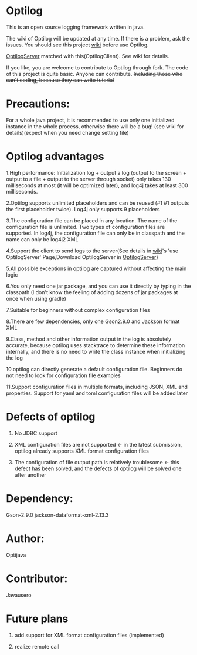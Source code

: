 # Optilog
This is an open source logging framework written in java.

The wiki of Optilog will be updated at any time. If there is a problem, ask the issues. You should see this project [wiki](https://github.com/OptiJava/Optilog-Client/wiki) before use Optilog.

[OptilogServer](github.com/OptiJava/Optilog-Server) matched with this(OptilogClient). See wiki for details.

If you like, you are welcome to contribute to Optilog through fork. The code of this project is quite basic. Anyone can contribute. ~~Including those who can't coding, because they can write tutorial~~

# Precautions:
For a whole java project, it is recommended to use only one initialized instance in the whole process, otherwise there will be a bug! (see wiki for details)(expect when you need change setting file)

# Optilog advantages
1.High performance: Initialization log + output a log (output to the screen + output to a file + output to the server through socket) only takes 130 milliseconds at most (it will be optimized later), and log4j takes at least 300 milliseconds.

2.Optilog supports unlimited placeholders and can be reused (#1 #1 outputs the first placeholder twice). Log4j only supports 9 placeholders

3.The configuration file can be placed in any location. The name of the configuration file is unlimited. Two types of configuration files are supported. In log4j, the configuration file can only be in classpath and the name can only be log4j2 XML

4.Support the client to send logs to the server(See details in [wiki](github.com/OptiJava/Optilog-Client/wiki)'s 'use OptilogServer' Page,Download OptilogServer in [OptilogServer](github.com/OptiJava/Optilog-Server))

5.All possible exceptions in optilog are captured without affecting the main logic

6.You only need one jar package, and you can use it directly by typing in the classpath (I don't know the feeling of adding dozens of jar packages at once when using gradle)

7.Suitable for beginners without complex configuration files

8.There are few dependencies, only one Gson2.9.0 and Jackson format XML

9.Class, method and other information output in the log is absolutely accurate, because optilog uses stacktrace to determine these information internally, and there is no need to write the class instance when initializing the log

10.optilog can directly generate a default configuration file. Beginners do not need to look for configuration file examples

11.Support configuration files in multiple formats, including JSON, XML and properties. Support for yaml and toml configuration files will be added later

# Defects of optilog
1. No JDBC support

2. XML configuration files are not supported <- in the latest submission, optilog already supports XML format configuration files

3. The configuration of file output path is relatively troublesome <- this defect has been solved, and the defects of optilog will be solved one after another

# Dependency:
Gson-2.9.0   jackson-dataformat-xml-2.13.3

# Author:
Optijava

# Contributor:
Javausero

# Future plans
1. add support for XML format configuration files (implemented)

2. realize remote call
